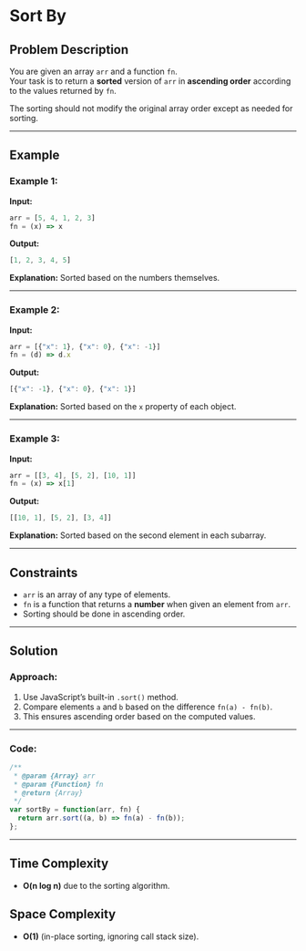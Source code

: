 # Sort By

## Problem Description
You are given an array `arr` and a function `fn`.  
Your task is to return a **sorted** version of `arr` in **ascending order** according to the values returned by `fn`.

The sorting should not modify the original array order except as needed for sorting.

---

## Example

### Example 1:
**Input:**
```javascript
arr = [5, 4, 1, 2, 3]
fn = (x) => x
```
**Output:**
```javascript
[1, 2, 3, 4, 5]
```
**Explanation:**
Sorted based on the numbers themselves.

---

### Example 2:
**Input:**
```javascript
arr = [{"x": 1}, {"x": 0}, {"x": -1}]
fn = (d) => d.x
```
**Output:**
```javascript
[{"x": -1}, {"x": 0}, {"x": 1}]
```
**Explanation:**
Sorted based on the `x` property of each object.

---

### Example 3:
**Input:**
```javascript
arr = [[3, 4], [5, 2], [10, 1]]
fn = (x) => x[1]
```
**Output:**
```javascript
[[10, 1], [5, 2], [3, 4]]
```
**Explanation:**
Sorted based on the second element in each subarray.

---

## Constraints
- `arr` is an array of any type of elements.
- `fn` is a function that returns a **number** when given an element from `arr`.
- Sorting should be done in ascending order.

---

## Solution

### Approach:
1. Use JavaScript’s built-in `.sort()` method.
2. Compare elements `a` and `b` based on the difference `fn(a) - fn(b)`.
3. This ensures ascending order based on the computed values.

---

### Code:
```javascript
/**
 * @param {Array} arr
 * @param {Function} fn
 * @return {Array}
 */
var sortBy = function(arr, fn) {
  return arr.sort((a, b) => fn(a) - fn(b));
};
```

---

## Time Complexity
- **O(n log n)** due to the sorting algorithm.

## Space Complexity
- **O(1)** (in-place sorting, ignoring call stack size).
